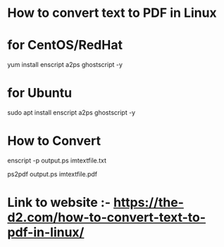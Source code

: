 #  How to convert text to PDF in Linux #

# for CentOS/RedHat
yum install enscript a2ps ghostscript -y

# for Ubuntu
sudo apt install enscript a2ps ghostscript -y

# How to Convert

enscript -p output.ps imtextfile.txt

ps2pdf output.ps imtextfile.pdf

# Link to website :- https://the-d2.com/how-to-convert-text-to-pdf-in-linux/
